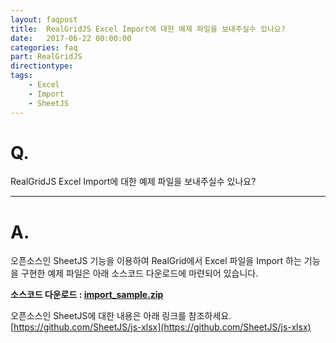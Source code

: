 ```yaml
---
layout: faqpost
title:  RealGridJS Excel Import에 대한 예제 파일을 보내주실수 있나요?
date:   2017-06-22 00:00:00
categories: faq
part: RealGridJS
directiontype: 
tags:
    - Excel
    - Import
    - SheetJS
---
```


# Q.

RealGridJS Excel Import에 대한 예제 파일을 보내주실수 있나요?

---

# A.

오픈소스인 SheetJS 기능을 이용하여 RealGrid에서 Excel 파일을 Import 하는 기능을 구현한 예제 파일은 아래 소스코드 다운로드에 마련되어 있습니다.


**소스코드 다운로드 : [import_sample.zip](/files/import_sample.zip)**

오픈소스인 SheetJS에 대한 내용은 아래 링크를 참조하세요.   
[https://github.com/SheetJS/js-xlsx](https://github.com/SheetJS/js-xlsx)